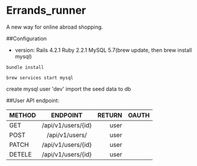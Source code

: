 # Errands_runner

A new way for online abroad shopping.

##Configuration

- version:
Rails 4.2.1
Ruby 2.2.1
MySQL 5.7(brew update, then brew install mysql)

```
bundle install
```
```
brew services start mysql 
```

create mysql user 'dev'
import the seed data to db

##User API endpoint:

| METHOD| ENDPOINT           | RETURN | OAUTH |
| ------|:------------------:| -----: | -----:|
| GET   | /api/v1/users/{id} | user   |       |
| POST  | /api/v1/users/     | user   |       |
| PATCH | /api/v1/users/{id} | user   |       |
| DETELE| /api/v1/users/{id} | user   |       |
